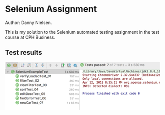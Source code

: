# Selenium Assignment
Author: Danny Nielsen. 

This is my solution to the Selenium automated testing assignment in the test course at CPH Business. 

## Test results
![test-results](https://github.com/dbdness/selenium-assignment/blob/master/test-results.png)
